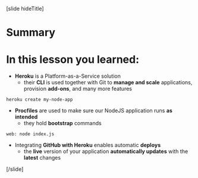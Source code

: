 [slide hideTitle]

# Summary

# In this lesson you learned:

- **Heroku** is a Platform-as-a-Service solution
  * their **CLI** is used together with Git to **manage and scale** applications, provision **add-ons**, and many more features

`heroku create my-node-app`

- **Procfiles** are used to make sure our NodeJS application runs **as intended**
  * they hold **bootstrap** commands

`web: node index.js`

- Integrating **GitHub with Heroku** enables automatic **deploys**
  * the **live** version of your application **automatically updates** with the **latest** changes

[/slide]

